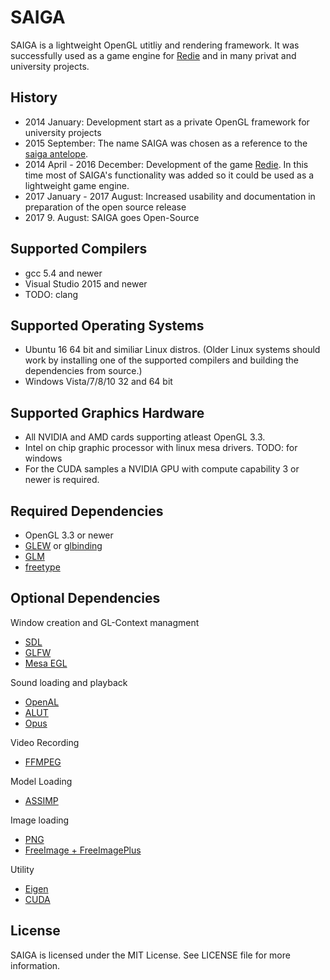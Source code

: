 # SAIGA

SAIGA is a lightweight OpenGL utitliy and rendering framework. It was successfully used as a game engine for [Redie](http://store.steampowered.com/app/536990/) and in many privat and university projects.

## History

 * 2014 January: Development start as a private OpenGL framework for university projects
 * 2015 September: The name SAIGA was chosen as a reference to the [saiga antelope](https://en.wikipedia.org/wiki/Saiga_antelope).
 * 2014 April - 2016 December: Development of the game [Redie](http://store.steampowered.com/app/536990/). In this time most of SAIGA's functionality was added so it could be used as a lightweight game engine.
 * 2017 January - 2017 August: Increased usability and documentation in preparation of the open source release
 * 2017 9. August: SAIGA goes Open-Source

## Supported Compilers

 * gcc 5.4 and newer
 * Visual Studio 2015 and newer
 * TODO: clang

## Supported Operating Systems

 * Ubuntu 16 64 bit and similiar Linux distros. (Older Linux systems should work by installing one of the supported compilers and building the dependencies from source.)
 * Windows Vista/7/8/10 32 and 64 bit

## Supported Graphics Hardware

 * All NVIDIA and AMD cards supporting atleast OpenGL 3.3.
 * Intel on chip graphic processor with linux mesa drivers. TODO: for windows
 * For the CUDA samples a NVIDIA GPU with compute capability 3 or newer is required.

## Required Dependencies

 * OpenGL 3.3 or newer
 * [GLEW](https://github.com/nigels-com/glew) or [glbinding](https://github.com/cginternals/glbinding)
 * [GLM](https://github.com/g-truc/glm)
 * [freetype](https://www.freetype.org/)

## Optional Dependencies

Window creation and GL-Context managment
 * [SDL](https://www.libsdl.org/)
 * [GLFW](http://www.glfw.org/)
 * [Mesa EGL](https://www.mesa3d.org/egl.html)
 
Sound loading and playback
 * [OpenAL](https://openal.org/)
 * [ALUT](http://distro.ibiblio.org/rootlinux/rootlinux-ports/more/freealut/freealut-1.1.0/doc/alut.html)
 * [Opus](http://opus-codec.org/)
 
Video Recording
 * [FFMPEG](https://ffmpeg.org/)
 
Model Loading
 * [ASSIMP](https://github.com/assimp/assimp)
 
Image loading
 * [PNG](http://www.libpng.org/pub/png/libpng.html)
 * [FreeImage + FreeImagePlus](http://freeimage.sourceforge.net/)
 
Utility
 * [Eigen](http://eigen.tuxfamily.org)
 * [CUDA](https://developer.nvidia.com/cuda-downloads)

## License

SAIGA is licensed under the MIT License. See LICENSE file for more information.

